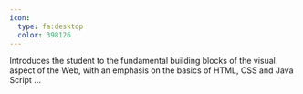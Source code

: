 ```yaml
---
icon:
  type: fa:desktop
  color: 398126
---
```


Introduces the student to the fundamental building blocks of the visual aspect of the Web, with an emphasis on the basics of HTML, CSS and Java Script ... 
